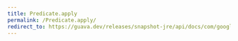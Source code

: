 ```yaml
---
title: Predicate.apply
permalink: /Predicate.apply/
redirect_to: https://guava.dev/releases/snapshot-jre/api/docs/com/google/common/base/Predicate.html#apply-T-
---
```

